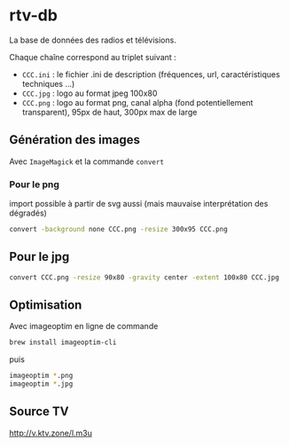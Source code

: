 # rtv-db

La base de données des radios et télévisions.

Chaque chaîne correspond au triplet suivant :

- `CCC.ini` : le fichier .ini de description (fréquences, url, caractéristiques techniques ...)
- `CCC.jpg` : logo au format jpeg 100x80
- `CCC.png` : logo au format png, canal alpha (fond potentiellement transparent), 95px de haut, 300px max de large

## Génération des images

Avec `ImageMagick` et la commande `convert`

### Pour le png

import possible à partir de svg aussi (mais mauvaise interprétation des dégradés)

```bash
convert -background none CCC.png -resize 300x95 CCC.png
```

## Pour le jpg

```bash
convert CCC.png -resize 90x80 -gravity center -extent 100x80 CCC.jpg
```

## Optimisation

Avec imageoptim en ligne de commande

```bash
brew install imageoptim-cli
```

puis

```bash
imageoptim *.png
imageoptim *.jpg
```

## Source TV

http://v.ktv.zone/l.m3u

